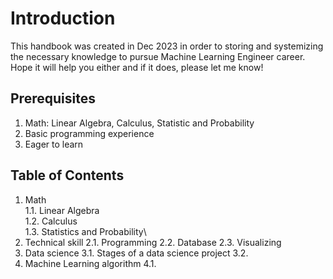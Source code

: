 # Introduction

This handbook was created in Dec 2023 in order to storing and systemizing the necessary knowledge to pursue Machine Learning Engineer career. Hope it will help you either and if it does, please let me know!

## Prerequisites

1. Math: Linear Algebra, Calculus, Statistic and Probability
2. Basic programming experience
3. Eager to learn

## Table of Contents

1. Math\
	1.1. Linear Algebra\
	1.2. Calculus\
	1.3. Statistics and Probability\
2. Technical skill
	2.1. Programming
	2.2. Database
	2.3. Visualizing
3. Data science
	3.1. Stages of a data science project
	3.2. 
4. Machine Learning algorithm
	4.1.